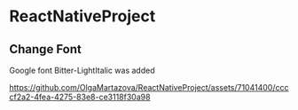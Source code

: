 # ReactNativeProject

## Change Font

Google font Bitter-LightItalic was added 


https://github.com/OlgaMartazova/ReactNativeProject/assets/71041400/ccccf2a2-4fea-4275-83e8-ce3118f30a98





